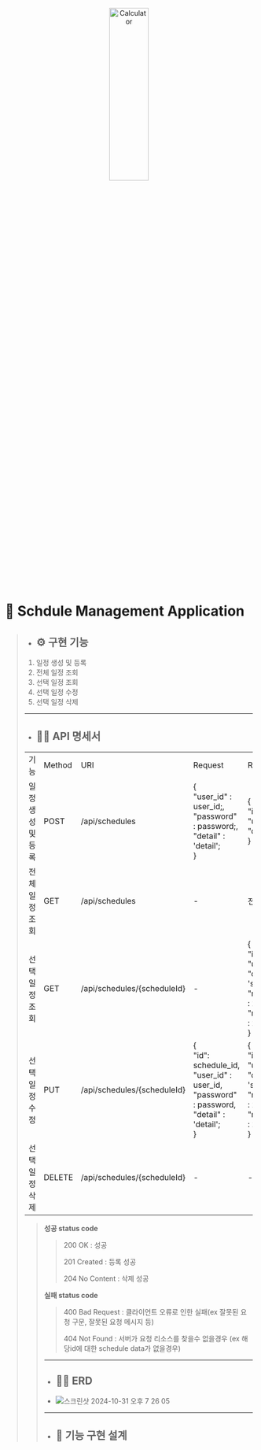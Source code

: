 <p align="center">
<img src="https://cdn.imweb.me/thumbnail/20231120/9b1551ea109cf.png" width="40%" height="30%" title="px(픽셀) 크기 설정" alt="Calculator"></img>
</p>

# 📌 Schdule Management Application

>- ## ⚙ 구현 기능
>1. 일정 생성 및 등록
>2. 전체 일정 조회
>3. 선택 일정 조회
>4. 선택 일정 수정
>5. 선택 일정 삭제
>---
>- ## 👷‍♂️ API 명세서
> <table style="border: 2px;" align="center">
  <tr>
    <td> 기능</td>
    <td> Method </td>
    <td> URI </td>
    <td> Request </td>
    <td> Responese </td>
    <td> StatusCode </td>
  </tr><tr>
    <td > 일정 생성 및 등록 </td>
    <td > POST </td>
    <td > /api/schedules </td>
    <td > 
      {<br>
        "user_id" : user_id;,<br>
        "password" : password;,<br>
        "detail" : 'detail';
      <br>}
    </td>
    <td > 
      {<br>
        "id": schedule_id, <br>
        "user_id" : user_id,<br>
        "detail" : 'detail';<br>
      }
    </td>
    <td > 
      2xx : 성공<br> 
      4xx : 실패<br> 
    </td>
  </tr><tr>
    <td > 전체 일정 조회 </td>
    <td > GET </td>
    <td > /api/schedules </td>
    <td > - </td>
    <td > 전체 응답 정보 </td>
    <td > 
      2xx : 성공<br> 
      4xx : 실패<br>
    </td>
  </tr><tr>
    <td > 선택 일정 조회 </td>
    <td > GET </td>
    <td > /api/schedules/{scheduleId} </td>
    <td > - </td>
    <td > 
      {<br>
        "id" : schedule_id ,<br>
        "user_id" : user_id ,<br>
        "detail" : 'schedule_detail',<br>
        "registration_date" : 202x-xx-xx,<br>
        "modification_date" : 202x-xx-xx<br>
      }
    </td>
    <td > 
      2xx : 성공<br> 
      4xx : 실패<br>
    </td>
  </tr><tr>
    <td > 선택 일정 수정 </td>
    <td > PUT </td>
    <td > /api/schedules/{scheduleId} </td>
    <td > 
      {<br>
        "id": schedule_id, <br>
        "user_id" : user_id,<br>
        "password" : password,<br>
        "detail" : 'detail';<br>
      } 
    </td>
    <td >
      {<br>
        "id" : schedule_id ,<br>
        "user_id" : user_id ,<br>
        "detail" : 'schedule_detail',<br>
        "registration_date" : 202x-xx-xx,<br>
        "modification_date" : 202x-xx-xx<br>
      }
    </td>
    <td >
      2xx : 성공<br> 
      4xx : 실패<br></td>
    </td>
  </tr><tr>
    <td > 선택 일정 삭제 </td>
    <td > DELETE </td>
    <td > /api/schedules/{scheduleId} </td>
    <td > - </td>
    <td > - </td>
    <td > 
      2xx : 성공<br> 
      4xx : 실패<br></td>
    </tr>
</table>

> **성공 status code**
>
> >
> >200 OK :  성공
> >
> >201 Created  :   등록 성공
> >
> >204 No Content :   삭제 성공
> 
> **실패 status code**
> 
> >400 Bad Request : 클라이언트 오류로 인한 실패(ex 잘못된 요청 구문, 잘못된 요청 메시지 등)
> >
> >404 Not Found : 서버가 요청 리소스를 찾을수 없을경우 (ex 해당id에 대한 schedule data가 없을경우)
>
>---
>- ## 👷‍♂️ ERD
>- ![스크린샷 2024-10-31 오후 7 26 05](https://github.com/user-attachments/assets/f3bbbed3-4b35-462d-9d43-05d4d20a9dc0)
>---
> - ## 🔧 기능 구현 설계
>> 
>> 




